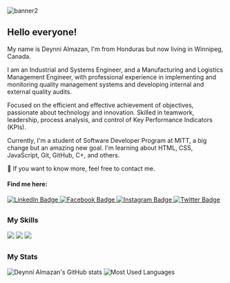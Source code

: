 ![banner2](https://user-images.githubusercontent.com/123532871/221482133-ef789093-6693-4c49-ab09-c79805f6c1b2.jpg)

## Hello everyone! 

My name is Deynni Almazan, I'm from Honduras but now 
living in Winnipeg, Canada. 

I am an Industrial and Systems Engineer, and a Manufacturing and Logistics Management Engineer, 
with professional experience in implementing and monitoring quality management systems and
developing internal and external quality audits. 

Focused on the efficient and effective achievement of objectives, passionate about 
technology and innovation. Skilled in teamwork, leadership, process analysis, and control of
Key Performance Indicators (KPIs).

Currently, I'm a student of Software Developer Program at MITT, a big change but an amazing new goal. 
I'm learning about HTML, CSS, JavaScript, Git, GitHub, C+, and others.

💬 If you want to know more, feel free to contact me.

#### Find me here:

<div id="badges">
  <a href="https://www.linkedin.com/in/deynnialmazanmonroy/">
    <img src="https://img.shields.io/badge/LinkedIn-blue?style=for-the-badge&logo=linkedin&logoColor=white" alt="LinkedIn Badge"/>
  </a>
  <a href="https://www.facebook.com/drosby.a">
    <img src="https://img.shields.io/badge/Facebook-1877F2?style=for-the-badge&logo=facebook&logoColor=white" alt="Facebook Badge"/>
  </a>
   <a href="https://www.instagram.com/deynnialmazan/">
    <img src="https://img.shields.io/badge/Instagram-E4405F?style=for-the-badge&logo=instagram&logoColor=white" alt="Instagram Badge"/>
  </a>
  <a href="https://twitter.com/deynnialmazan">
    <img src="https://img.shields.io/badge/Twitter-blue?style=for-the-badge&logo=twitter&logoColor=white" alt="Twitter Badge"/>
  </a>
</div>

##

### My Skills
![](https://img.shields.io/badge/web-html-informational?style=for-the-badge&logo=html5&logoColor=white&color=81ffff)
![](https://img.shields.io/badge/web-css-informational?style=for-the-badge&logo=css3&logoColor=white&color=81ffff)
![](https://img.shields.io/badge/code-javascript-informational?style=for-the-badge&logo=javascript&logoColor=white&color=81ffff)

##

### My Stats

![Deynni Almazan's GitHub stats](https://github-readme-stats.vercel.app/api?username=deynnialmazan&show_icons=true&theme=react)
![Most Used Languages](https://github-readme-stats.vercel.app/api/top-langs/?username=deynnialmazan&layout=compact&theme=react)
